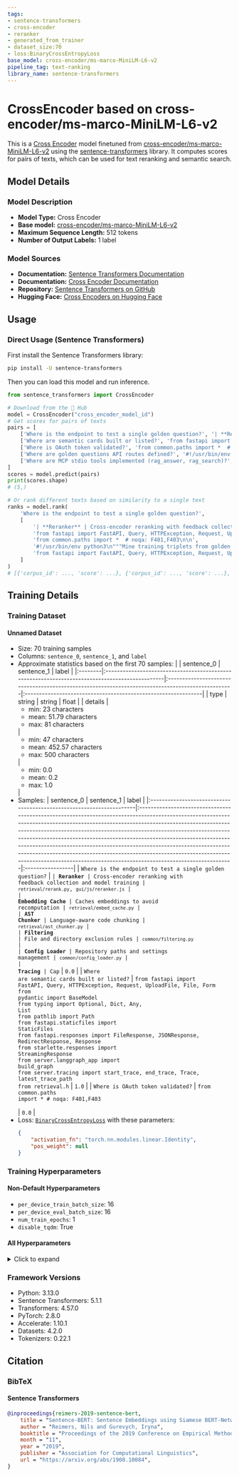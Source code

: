 ```yaml
---
tags:
- sentence-transformers
- cross-encoder
- reranker
- generated_from_trainer
- dataset_size:70
- loss:BinaryCrossEntropyLoss
base_model: cross-encoder/ms-marco-MiniLM-L6-v2
pipeline_tag: text-ranking
library_name: sentence-transformers
---
```


# CrossEncoder based on cross-encoder/ms-marco-MiniLM-L6-v2

This is a [Cross Encoder](https://www.sbert.net/docs/cross_encoder/usage/usage.html) model finetuned from [cross-encoder/ms-marco-MiniLM-L6-v2](https://huggingface.co/cross-encoder/ms-marco-MiniLM-L6-v2) using the [sentence-transformers](https://www.SBERT.net) library. It computes scores for pairs of texts, which can be used for text reranking and semantic search.

## Model Details

### Model Description
- **Model Type:** Cross Encoder
- **Base model:** [cross-encoder/ms-marco-MiniLM-L6-v2](https://huggingface.co/cross-encoder/ms-marco-MiniLM-L6-v2) <!-- at revision c5ee24cb16019beea0893ab7796b1df96625c6b8 -->
- **Maximum Sequence Length:** 512 tokens
- **Number of Output Labels:** 1 label
<!-- - **Training Dataset:** Unknown -->
<!-- - **Language:** Unknown -->
<!-- - **License:** Unknown -->

### Model Sources

- **Documentation:** [Sentence Transformers Documentation](https://sbert.net)
- **Documentation:** [Cross Encoder Documentation](https://www.sbert.net/docs/cross_encoder/usage/usage.html)
- **Repository:** [Sentence Transformers on GitHub](https://github.com/UKPLab/sentence-transformers)
- **Hugging Face:** [Cross Encoders on Hugging Face](https://huggingface.co/models?library=sentence-transformers&other=cross-encoder)

## Usage

### Direct Usage (Sentence Transformers)

First install the Sentence Transformers library:

```bash
pip install -U sentence-transformers
```

Then you can load this model and run inference.
```python
from sentence_transformers import CrossEncoder

# Download from the 🤗 Hub
model = CrossEncoder("cross_encoder_model_id")
# Get scores for pairs of texts
pairs = [
    ['Where is the endpoint to test a single golden question?', '| **Reranker** | Cross-encoder reranking with feedback collection and model training | `retrieval/rerank.py`, `gui/js/reranker.js` |\n| **Embedding Cache** | Caches embeddings to avoid recomputation | `retrieval/embed_cache.py` |\n| **AST Chunker** | Language-aware code chunking | `retrieval/ast_chunker.py` |\n| **Filtering** | File and directory exclusion rules | `common/filtering.py` |\n| **Config Loader** | Repository paths and settings management | `common/config_loader.py` |\n| **Tracing** | Cap'],
    ['Where are semantic cards built or listed?', 'from fastapi import FastAPI, Query, HTTPException, Request, UploadFile, File, Form\nfrom pydantic import BaseModel\nfrom typing import Optional, Dict, Any, List\nfrom pathlib import Path\nfrom fastapi.staticfiles import StaticFiles\nfrom fastapi.responses import FileResponse, JSONResponse, RedirectResponse, Response\nfrom starlette.responses import StreamingResponse\nfrom server.langgraph_app import build_graph\nfrom server.tracing import start_trace, end_trace, Trace, latest_trace_path\nfrom retrieval.h'],
    ['Where is OAuth token validated?', 'from common.paths import *  # noqa: F401,F403\n\n'],
    ['Where are golden questions API routes defined?', '#!/usr/bin/env python3\n"""Mine training triplets from golden.json test questions.\n\nRuns each golden question through retrieval and generates triplets\nbased on expect_paths matches.\n"""\nimport json\nimport sys\nfrom pathlib import Path\n\n# Add parent dir to path so we can import retrieval\nsys.path.insert(0, str(Path(__file__).parent.parent))\n\nfrom retrieval.hybrid_search import search\n\n# Get repo root (scripts/ -> agro/)\nREPO_ROOT = Path(__file__).parent.parent\nGOLDEN = REPO_ROOT / "golden.json"\nOUT'],
    ['Where are MCP stdio tools implemented (rag_answer, rag_search)?', 'from fastapi import FastAPI, Query, HTTPException, Request, UploadFile, File, Form\nfrom pydantic import BaseModel\nfrom typing import Optional, Dict, Any, List\nfrom pathlib import Path\nfrom fastapi.staticfiles import StaticFiles\nfrom fastapi.responses import FileResponse, JSONResponse, RedirectResponse, Response\nfrom starlette.responses import StreamingResponse\nfrom server.langgraph_app import build_graph\nfrom server.tracing import start_trace, end_trace, Trace, latest_trace_path\nfrom retrieval.h'],
]
scores = model.predict(pairs)
print(scores.shape)
# (5,)

# Or rank different texts based on similarity to a single text
ranks = model.rank(
    'Where is the endpoint to test a single golden question?',
    [
        '| **Reranker** | Cross-encoder reranking with feedback collection and model training | `retrieval/rerank.py`, `gui/js/reranker.js` |\n| **Embedding Cache** | Caches embeddings to avoid recomputation | `retrieval/embed_cache.py` |\n| **AST Chunker** | Language-aware code chunking | `retrieval/ast_chunker.py` |\n| **Filtering** | File and directory exclusion rules | `common/filtering.py` |\n| **Config Loader** | Repository paths and settings management | `common/config_loader.py` |\n| **Tracing** | Cap',
        'from fastapi import FastAPI, Query, HTTPException, Request, UploadFile, File, Form\nfrom pydantic import BaseModel\nfrom typing import Optional, Dict, Any, List\nfrom pathlib import Path\nfrom fastapi.staticfiles import StaticFiles\nfrom fastapi.responses import FileResponse, JSONResponse, RedirectResponse, Response\nfrom starlette.responses import StreamingResponse\nfrom server.langgraph_app import build_graph\nfrom server.tracing import start_trace, end_trace, Trace, latest_trace_path\nfrom retrieval.h',
        'from common.paths import *  # noqa: F401,F403\n\n',
        '#!/usr/bin/env python3\n"""Mine training triplets from golden.json test questions.\n\nRuns each golden question through retrieval and generates triplets\nbased on expect_paths matches.\n"""\nimport json\nimport sys\nfrom pathlib import Path\n\n# Add parent dir to path so we can import retrieval\nsys.path.insert(0, str(Path(__file__).parent.parent))\n\nfrom retrieval.hybrid_search import search\n\n# Get repo root (scripts/ -> agro/)\nREPO_ROOT = Path(__file__).parent.parent\nGOLDEN = REPO_ROOT / "golden.json"\nOUT',
        'from fastapi import FastAPI, Query, HTTPException, Request, UploadFile, File, Form\nfrom pydantic import BaseModel\nfrom typing import Optional, Dict, Any, List\nfrom pathlib import Path\nfrom fastapi.staticfiles import StaticFiles\nfrom fastapi.responses import FileResponse, JSONResponse, RedirectResponse, Response\nfrom starlette.responses import StreamingResponse\nfrom server.langgraph_app import build_graph\nfrom server.tracing import start_trace, end_trace, Trace, latest_trace_path\nfrom retrieval.h',
    ]
)
# [{'corpus_id': ..., 'score': ...}, {'corpus_id': ..., 'score': ...}, ...]
```

<!--
### Direct Usage (Transformers)

<details><summary>Click to see the direct usage in Transformers</summary>

</details>
-->

<!--
### Downstream Usage (Sentence Transformers)

You can finetune this model on your own dataset.

<details><summary>Click to expand</summary>

</details>
-->

<!--
### Out-of-Scope Use

*List how the model may foreseeably be misused and address what users ought not to do with the model.*
-->

<!--
## Bias, Risks and Limitations

*What are the known or foreseeable issues stemming from this model? You could also flag here known failure cases or weaknesses of the model.*
-->

<!--
### Recommendations

*What are recommendations with respect to the foreseeable issues? For example, filtering explicit content.*
-->

## Training Details

### Training Dataset

#### Unnamed Dataset

* Size: 70 training samples
* Columns: <code>sentence_0</code>, <code>sentence_1</code>, and <code>label</code>
* Approximate statistics based on the first 70 samples:
  |         | sentence_0                                                                                     | sentence_1                                                                                       | label                                                         |
  |:--------|:-----------------------------------------------------------------------------------------------|:-------------------------------------------------------------------------------------------------|:--------------------------------------------------------------|
  | type    | string                                                                                         | string                                                                                           | float                                                         |
  | details | <ul><li>min: 23 characters</li><li>mean: 51.79 characters</li><li>max: 81 characters</li></ul> | <ul><li>min: 47 characters</li><li>mean: 452.57 characters</li><li>max: 500 characters</li></ul> | <ul><li>min: 0.0</li><li>mean: 0.2</li><li>max: 1.0</li></ul> |
* Samples:
  | sentence_0                                                           | sentence_1                                                                                                                                                                                                                                                                                                                                                                                                                                                                                                                                                             | label            |
  |:---------------------------------------------------------------------|:-----------------------------------------------------------------------------------------------------------------------------------------------------------------------------------------------------------------------------------------------------------------------------------------------------------------------------------------------------------------------------------------------------------------------------------------------------------------------------------------------------------------------------------------------------------------------|:-----------------|
  | <code>Where is the endpoint to test a single golden question?</code> | <code>\| **Reranker** \| Cross-encoder reranking with feedback collection and model training \| `retrieval/rerank.py`, `gui/js/reranker.js` \|<br>\| **Embedding Cache** \| Caches embeddings to avoid recomputation \| `retrieval/embed_cache.py` \|<br>\| **AST Chunker** \| Language-aware code chunking \| `retrieval/ast_chunker.py` \|<br>\| **Filtering** \| File and directory exclusion rules \| `common/filtering.py` \|<br>\| **Config Loader** \| Repository paths and settings management \| `common/config_loader.py` \|<br>\| **Tracing** \| Cap</code> | <code>0.0</code> |
  | <code>Where are semantic cards built or listed?</code>               | <code>from fastapi import FastAPI, Query, HTTPException, Request, UploadFile, File, Form<br>from pydantic import BaseModel<br>from typing import Optional, Dict, Any, List<br>from pathlib import Path<br>from fastapi.staticfiles import StaticFiles<br>from fastapi.responses import FileResponse, JSONResponse, RedirectResponse, Response<br>from starlette.responses import StreamingResponse<br>from server.langgraph_app import build_graph<br>from server.tracing import start_trace, end_trace, Trace, latest_trace_path<br>from retrieval.h</code>           | <code>1.0</code> |
  | <code>Where is OAuth token validated?</code>                         | <code>from common.paths import *  # noqa: F401,F403<br><br></code>                                                                                                                                                                                                                                                                                                                                                                                                                                                                                                     | <code>0.0</code> |
* Loss: [<code>BinaryCrossEntropyLoss</code>](https://sbert.net/docs/package_reference/cross_encoder/losses.html#binarycrossentropyloss) with these parameters:
  ```json
  {
      "activation_fn": "torch.nn.modules.linear.Identity",
      "pos_weight": null
  }
  ```

### Training Hyperparameters
#### Non-Default Hyperparameters

- `per_device_train_batch_size`: 16
- `per_device_eval_batch_size`: 16
- `num_train_epochs`: 1
- `disable_tqdm`: True

#### All Hyperparameters
<details><summary>Click to expand</summary>

- `overwrite_output_dir`: False
- `do_predict`: False
- `eval_strategy`: no
- `prediction_loss_only`: True
- `per_device_train_batch_size`: 16
- `per_device_eval_batch_size`: 16
- `per_gpu_train_batch_size`: None
- `per_gpu_eval_batch_size`: None
- `gradient_accumulation_steps`: 1
- `eval_accumulation_steps`: None
- `torch_empty_cache_steps`: None
- `learning_rate`: 5e-05
- `weight_decay`: 0.0
- `adam_beta1`: 0.9
- `adam_beta2`: 0.999
- `adam_epsilon`: 1e-08
- `max_grad_norm`: 1
- `num_train_epochs`: 1
- `max_steps`: -1
- `lr_scheduler_type`: linear
- `lr_scheduler_kwargs`: {}
- `warmup_ratio`: 0.0
- `warmup_steps`: 0
- `log_level`: passive
- `log_level_replica`: warning
- `log_on_each_node`: True
- `logging_nan_inf_filter`: True
- `save_safetensors`: True
- `save_on_each_node`: False
- `save_only_model`: False
- `restore_callback_states_from_checkpoint`: False
- `no_cuda`: False
- `use_cpu`: False
- `use_mps_device`: False
- `seed`: 42
- `data_seed`: None
- `jit_mode_eval`: False
- `bf16`: False
- `fp16`: False
- `fp16_opt_level`: O1
- `half_precision_backend`: auto
- `bf16_full_eval`: False
- `fp16_full_eval`: False
- `tf32`: None
- `local_rank`: 0
- `ddp_backend`: None
- `tpu_num_cores`: None
- `tpu_metrics_debug`: False
- `debug`: []
- `dataloader_drop_last`: False
- `dataloader_num_workers`: 0
- `dataloader_prefetch_factor`: None
- `past_index`: -1
- `disable_tqdm`: True
- `remove_unused_columns`: True
- `label_names`: None
- `load_best_model_at_end`: False
- `ignore_data_skip`: False
- `fsdp`: []
- `fsdp_min_num_params`: 0
- `fsdp_config`: {'min_num_params': 0, 'xla': False, 'xla_fsdp_v2': False, 'xla_fsdp_grad_ckpt': False}
- `fsdp_transformer_layer_cls_to_wrap`: None
- `accelerator_config`: {'split_batches': False, 'dispatch_batches': None, 'even_batches': True, 'use_seedable_sampler': True, 'non_blocking': False, 'gradient_accumulation_kwargs': None}
- `parallelism_config`: None
- `deepspeed`: None
- `label_smoothing_factor`: 0.0
- `optim`: adamw_torch_fused
- `optim_args`: None
- `adafactor`: False
- `group_by_length`: False
- `length_column_name`: length
- `project`: huggingface
- `trackio_space_id`: trackio
- `ddp_find_unused_parameters`: None
- `ddp_bucket_cap_mb`: None
- `ddp_broadcast_buffers`: False
- `dataloader_pin_memory`: True
- `dataloader_persistent_workers`: False
- `skip_memory_metrics`: True
- `use_legacy_prediction_loop`: False
- `push_to_hub`: False
- `resume_from_checkpoint`: None
- `hub_model_id`: None
- `hub_strategy`: every_save
- `hub_private_repo`: None
- `hub_always_push`: False
- `hub_revision`: None
- `gradient_checkpointing`: False
- `gradient_checkpointing_kwargs`: None
- `include_inputs_for_metrics`: False
- `include_for_metrics`: []
- `eval_do_concat_batches`: True
- `fp16_backend`: auto
- `push_to_hub_model_id`: None
- `push_to_hub_organization`: None
- `mp_parameters`: 
- `auto_find_batch_size`: False
- `full_determinism`: False
- `torchdynamo`: None
- `ray_scope`: last
- `ddp_timeout`: 1800
- `torch_compile`: False
- `torch_compile_backend`: None
- `torch_compile_mode`: None
- `include_tokens_per_second`: False
- `include_num_input_tokens_seen`: no
- `neftune_noise_alpha`: None
- `optim_target_modules`: None
- `batch_eval_metrics`: False
- `eval_on_start`: False
- `use_liger_kernel`: False
- `liger_kernel_config`: None
- `eval_use_gather_object`: False
- `average_tokens_across_devices`: True
- `prompts`: None
- `batch_sampler`: batch_sampler
- `multi_dataset_batch_sampler`: proportional
- `router_mapping`: {}
- `learning_rate_mapping`: {}

</details>

### Framework Versions
- Python: 3.13.0
- Sentence Transformers: 5.1.1
- Transformers: 4.57.0
- PyTorch: 2.8.0
- Accelerate: 1.10.1
- Datasets: 4.2.0
- Tokenizers: 0.22.1

## Citation

### BibTeX

#### Sentence Transformers
```bibtex
@inproceedings{reimers-2019-sentence-bert,
    title = "Sentence-BERT: Sentence Embeddings using Siamese BERT-Networks",
    author = "Reimers, Nils and Gurevych, Iryna",
    booktitle = "Proceedings of the 2019 Conference on Empirical Methods in Natural Language Processing",
    month = "11",
    year = "2019",
    publisher = "Association for Computational Linguistics",
    url = "https://arxiv.org/abs/1908.10084",
}
```

<!--
## Glossary

*Clearly define terms in order to be accessible across audiences.*
-->

<!--
## Model Card Authors

*Lists the people who create the model card, providing recognition and accountability for the detailed work that goes into its construction.*
-->

<!--
## Model Card Contact

*Provides a way for people who have updates to the Model Card, suggestions, or questions, to contact the Model Card authors.*
-->